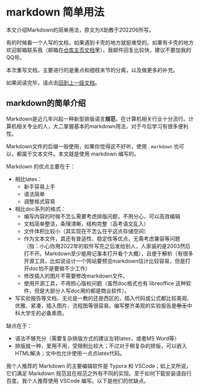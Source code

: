 # markdown 简单用法

本文介绍Markdown的简单用法，原文为X助教于202206所写。

有的时候看一个人写的文档，如果遇到卡壳的地方就挺难受的。如果有卡壳的地方欢迎邮箱联系我（邮箱在[仓库主页文档](../../README.md)里），我邮件回复比较快，建议不要加我的QQ号。

本次重写文档，主要进行的是重点和细枝末节的分离，以及做更多的补充。

如果阅读完毕，请点击[回到上一级文档](../README.md)。

## markdown的简单介绍

Markdown是近几年兴起一种新型排版语言**规范**，在计算机相关行业十分流行。计算机相关专业的人，大二掌握基本的markdown用法，对于今后学习有很多便利性。

Markdown文件的后缀一般使用，如果你觉得这不好听，使用 `.markdown` 也可以，都属于文本文件。本文就是使用 markdown 编写的。

Markdown 的优点主要在于：

- 相比latex：
  - 新手容易上手
  - 语法简单
  - 调整格式容易
- 相比doc系列的格式：
  - 编写内容的时候不怎么需要考虑排版问题，不用分心，可以高效编辑
  - 文档简单整洁，条理清晰，结构完整（高考语文乱入）
  - 文件体积比较小（其实现在不怎么在乎这点存储空间）
  - 作为文本文件，其还有普适性、稳定性等优点，无需考虑兼容等问题（指：小心你用2022年的软件写完之后发给别人，人家装的是2003然后打不开。Markdown至少能用记事本打开看个大概），且便于解析（有很多开源工具，比如说设计一个网站要预览markdown估计比较容易，但是打开doc怕不是要做不少工作）
  - 修改插入的图片不需要修改markdown文件。
  - 使用开源工具，不用担心版权问题（虽然doc格式也有 libreoffice 这种软件，但是大部分人写doc用的都是商业软件）。
- 写实验报告等文档，无论是一教的还是西区的，插入代码或公式都比较美观、优雅、紧凑，插入图片、流程图等很容易。编写整齐美观的实验报告是~~卷王~~中科大学生的必备素质。

缺点在于：

- 语法不够充分（需要复杂排版方式的建议左转latex，或者MS Word等）
- 排版就一种，爱用不用，受限制比较大；不过对于稍复杂的排版，可以嵌入HTML解决；文中也允许使用一点点latex代码。

我个人推荐的 Markdown 的主要编辑软件是 Typora 和 VSCode；如上文所说，它们满足 Markdown 规范且在规范之外有不同的实现。至于如何下载安装请自行百度。我个人推荐使用 VSCode 编写。以下是他们的优缺点。
